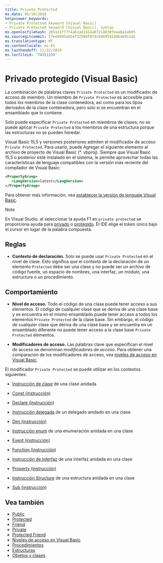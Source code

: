 ```yaml
---
title: Private Protected
ms.date: 05/10/2018
helpviewer_keywords:
- Private Protected keyword [Visual Basic]
- Private Protected keyword [Visual Basic], syntax
ms.openlocfilehash: 265141f77f4a61a61414a07214830feaa8a1ab05
ms.sourcegitcommit: 17ee6605e01ef32506f8fdc686954244ba6911de
ms.translationtype: MT
ms.contentlocale: es-ES
ms.lasthandoff: 11/22/2019
ms.locfileid: "74351339"
---
```

# <a name="private-protected-visual-basic"></a>Privado protegido (Visual Basic)

La combinación de palabras claves `Private Protected` es un modificador de acceso de miembro. Un miembro de `Private Protected` es accesible para todos los miembros de la clase contenedora, así como para los tipos derivados de la clase contenedora, pero solo si se encuentran en el ensamblado que lo contiene.

Solo puede especificar `Private Protected` en miembros de clases; no se puede aplicar `Private Protected` a los miembros de una estructura porque las estructuras no se pueden heredar.

Visual Basic 15,5 y versiones posteriores admiten el modificador de acceso `Private Protected`. Para usarlo, puede Agregar el siguiente elemento al archivo de proyecto de Visual Basic (\*. vbproj). Siempre que Visual Basic 15,5 o posterior esté instalado en el sistema, le permite aprovechar todas las características de lenguaje compatibles con la versión más reciente del compilador de Visual Basic:

```xml
<PropertyGroup>
   <LangVersion>latest</LangVersion>
</PropertyGroup>
```

Para obtener más información, vea [establecer la versión de lenguaje Visual Basic](../../language-reference/configure-language-version.md).

> [!NOTE]
> En Visual Studio, al seleccionar la ayuda F1 en `private protected` se proporciona ayuda para [privado](private.md) o [protegido](protected.md). El IDE elige el token único bajo el cursor en lugar de la palabra compuesta.

## <a name="rules"></a>Reglas

- **Contexto de declaración.** Solo se puede usar `Private Protected` en el nivel de clase. Esto significa que el contexto de la declaración de un elemento `Protected` debe ser una clase y no puede ser un archivo de código fuente, un espacio de nombres, una interfaz, un módulo, una estructura o un procedimiento.

## <a name="behavior"></a>Comportamiento

- **Nivel de acceso.** Todo el código de una clase puede tener acceso a sus elementos. El código de cualquier clase que se deriva de una clase base y se encuentra en el mismo ensamblado puede tener acceso a todos los elementos `Private Protected` de la clase base. Sin embargo, el código de cualquier clase que deriva de una clase base y se encuentra en un ensamblado diferente no puede tener acceso a la clase base `Private Protected` elementos.

- **Modificadores de acceso.** Las palabras clave que especifican el nivel de acceso se denominan *modificadores de acceso*. Para obtener una comparación de los modificadores de acceso, vea [niveles de acceso en Visual Basic](../../../visual-basic/programming-guide/language-features/declared-elements/access-levels.md).

El modificador `Private Protected` se puede utilizar en los contextos siguientes:

- [Instrucción de clase](../../../visual-basic/language-reference/statements/class-statement.md) de una clase anidada

- [Const (instrucción)](../../../visual-basic/language-reference/statements/const-statement.md)

- [Declare (instrucción)](../../../visual-basic/language-reference/statements/declare-statement.md)

- [Instrucción delegada](../../../visual-basic/language-reference/statements/delegate-statement.md) de un delegado anidado en una clase

- [Dim (instrucción)](../../../visual-basic/language-reference/statements/dim-statement.md)

- [Instrucción enum](../../../visual-basic/language-reference/statements/enum-statement.md) de una enumeración anidada en una clase

- [Event (instrucción)](../../../visual-basic/language-reference/statements/event-statement.md)

- [Function (instrucción)](../../../visual-basic/language-reference/statements/function-statement.md)

- [Instrucción de interfaz](../../../visual-basic/language-reference/statements/interface-statement.md) de una interfaz anidada en una clase

- [Property (instrucción)](../../../visual-basic/language-reference/statements/property-statement.md)

- [Instrucción Structure](../../../visual-basic/language-reference/statements/structure-statement.md) de una estructura anidada en una clase

- [Sub (instrucción)](../../../visual-basic/language-reference/statements/sub-statement.md)

## <a name="see-also"></a>Vea también

- [Public](../../../visual-basic/language-reference/modifiers/public.md)
- [Protected](../../../visual-basic/language-reference/modifiers/protected.md)
- [Friend](friend.md)
- [Private](../../../visual-basic/language-reference/modifiers/private.md)
- [Protected Friend](./protected-friend.md)
- [Niveles de acceso en Visual Basic](../../../visual-basic/programming-guide/language-features/declared-elements/access-levels.md)
- [Procedimientos](../../../visual-basic/programming-guide/language-features/procedures/index.md)
- [Estructuras](../../../visual-basic/programming-guide/language-features/data-types/structures.md)
- [Objetos y clases](../../../visual-basic/programming-guide/language-features/objects-and-classes/index.md)

